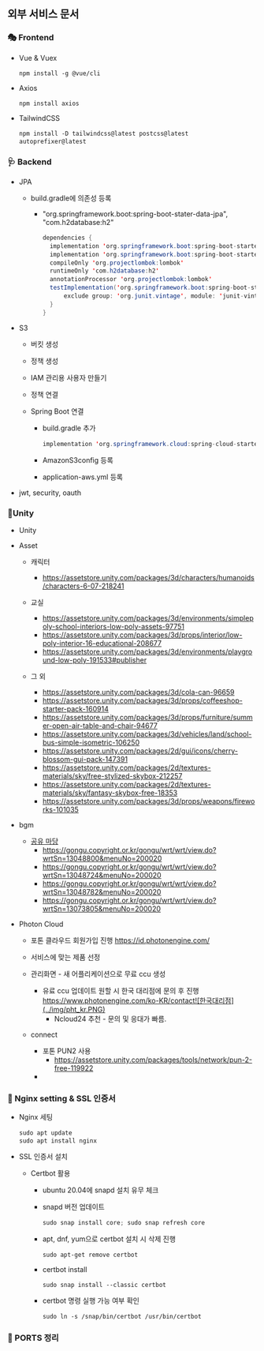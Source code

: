 ## 외부 서비스 문서

### 🎭 Frontend

- Vue & Vuex

  ```vue
  npm install -g @vue/cli 
  ```
  
- Axios

  ``` vue
  npm install axios
  ```

- TailwindCSS

  ``` vue
  npm install -D tailwindcss@latest postcss@latest autoprefixer@latest
  ```

  

### 🩺 Backend

- JPA

  - build.gradle에 의존성 등록

    - "org.springframework.boot:spring-boot-stater-data-jpa", "com.h2database:h2"

      ```java
      dependencies {
      	implementation 'org.springframework.boot:spring-boot-starter-web'
      	implementation 'org.springframework.boot:spring-boot-starter-data-jpa'
      	compileOnly 'org.projectlombok:lombok'
      	runtimeOnly 'com.h2database:h2'
      	annotationProcessor 'org.projectlombok:lombok'
      	testImplementation('org.springframework.boot:spring-boot-starter-test') {
      		exclude group: 'org.junit.vintage', module: 'junit-vintage-engine'
      	}
      }
      ```

- S3

  - 버킷 생성

  - 정책 생성

  - IAM 관리용 사용자 만들기

  - 정책 연결

  - Spring Boot 연결

    - build.gradle 추가

      ```java
      implementation 'org.springframework.cloud:spring-cloud-starter-aws:2.2.6.RELEASE'
      ```

    - AmazonS3config 등록

    - application-aws.yml 등록

- jwt, security, oauth



### 🧨Unity

- Unity

- Asset

  - 캐릭터
    - https://assetstore.unity.com/packages/3d/characters/humanoids/characters-6-07-218241

  - 교실
    - https://assetstore.unity.com/packages/3d/environments/simplepoly-school-interiors-low-poly-assets-97751
    - https://assetstore.unity.com/packages/3d/props/interior/low-poly-interior-16-educational-208677
    - https://assetstore.unity.com/packages/3d/environments/playground-low-poly-191533#publisher

  - 그 외
    - https://assetstore.unity.com/packages/3d/cola-can-96659
    - https://assetstore.unity.com/packages/3d/props/coffeeshop-starter-pack-160914
    - https://assetstore.unity.com/packages/3d/props/furniture/summer-open-air-table-and-chair-94677
    - https://assetstore.unity.com/packages/3d/vehicles/land/school-bus-simple-isometric-106250
    - https://assetstore.unity.com/packages/2d/gui/icons/cherry-blossom-gui-pack-147391
    - https://assetstore.unity.com/packages/2d/textures-materials/sky/free-stylized-skybox-212257
    - https://assetstore.unity.com/packages/2d/textures-materials/sky/fantasy-skybox-free-18353
    - https://assetstore.unity.com/packages/3d/props/weapons/fireworks-101035

- bgm

  - [공유 마당](https://gongu.copyright.or.kr/gongu/main/main.do)
    - https://gongu.copyright.or.kr/gongu/wrt/wrt/view.do?wrtSn=13048800&menuNo=200020
    - https://gongu.copyright.or.kr/gongu/wrt/wrt/view.do?wrtSn=13048724&menuNo=200020
    - https://gongu.copyright.or.kr/gongu/wrt/wrt/view.do?wrtSn=13048782&menuNo=200020
    - https://gongu.copyright.or.kr/gongu/wrt/wrt/view.do?wrtSn=13073805&menuNo=200020
    
- Photon Cloud
  - 포톤 클라우드 회원가입 진행
    https://id.photonengine.com/
  - 서비스에 맞는 제품 선정
  - 관리화면 - 새 어플리케이션으로 무료 ccu 생성
    - 유료 ccu 업데이트 원할 시 한국 대리점에 문의 후 진행
      https://www.photonengine.com/ko-KR/contact![한국대리점](../img/pht_kr.PNG)
      - Ncloud24 추천 - 문의 및 응대가 빠름.
  
  - connect
    - 포톤 PUN2 사용
      - https://assetstore.unity.com/packages/tools/network/pun-2-free-119922
    - 



### 🎁 Nginx setting & SSL 인증서

- Nginx 세팅

  ``` ubuntu
  sudo apt update
  sudo apt install nginx
  ```

  

- SSL 인증서 설치

  - Certbot 활용

    - ubuntu 20.04에 snapd 설치 유무 체크

    - snapd 버전 업데이트

      ```java
      sudo snap install core; sudo snap refresh core
      ```

    - apt, dnf, yum으로 certbot 설치 시 삭제 진행

      ```ubuntu
      sudo apt-get remove certbot
      ```

    - certbot install

      ``` ubuntu
      sudo snap install --classic certbot
      ```

    - certbot 명령 실행 가능 여부 확인

      ``` ubuntu
      sudo ln -s /snap/bin/certbot /usr/bin/certbot
      ```



### 🎑 PORTS 정리

```java
```

